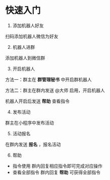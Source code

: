 # 快速入门

1. 添加机器人好友

扫码添加机器人微信为好友

2. 机器人进群

添加机器人到微信群

3. 开启机器人

方法一：群主在 **群管理秘书** 中开启群机器人

方法二：群主在群内发送 @大师 启用，开启机器人

机器人开启后发送 **帮助** 查看指令

4. 发布活动

群主在小程序中发布活动

5. 活动报名 

在群内发送 **报名** ，报名活动

6. 帮助

- 指令使用
群内回复相应指令即可完成对应操作
- 查看全部指令
群内回复 **帮助** 可获得全部指令

